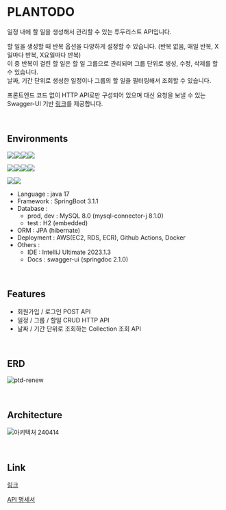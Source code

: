 # PLANTODO
일정 내에 할 일을 생성해서 관리할 수 있는 투두리스트 API입니다.

할 일을 생성할 때 반복 옵션을 다양하게 설정할 수 있습니다. (반복 없음, 매일 반복, X일마다 반복, X요일마다 반복)<br>
이 중 반복이 걸린 할 일은 할 일 그룹으로 관리되며 그룹 단위로 생성, 수정, 삭제를 할 수 있습니다.<br>
날짜, 기간 단위로 생성한 일정이나 그룹의 할 일을 필터링해서 조회할 수 있습니다.<br>

프론트엔드 코드 없이 HTTP API로만 구성되어 있으며 대신 요청을 보낼 수 있는 Swagger-UI 기반 [링크](https://plantodo.site/swagger-ui/index.html)를 제공합니다.

<br>

## Environments

<img src="https://img.shields.io/badge/Java-007396?style=for-the-badge&logo=OpenJDK&logoColor=white"/><img src="https://img.shields.io/badge/springboot-6DB33F?style=for-the-badge&logo=springboot&logoColor=white"><img src="https://img.shields.io/badge/mysql-4479A1?style=for-the-badge&logo=mysql&logoColor=white"><img src="https://img.shields.io/badge/hibernate-59666C?style=for-the-badge&logo=hibernate&logoColor=white">

<img src="https://img.shields.io/badge/amazonec2-FF9900?style=for-the-badge&logo=amazonec2&logoColor=white"><img src="https://img.shields.io/badge/amazonrds-527FFF?style=for-the-badge&logo=amazonrds&logoColor=white"><img src="https://img.shields.io/badge/githubactions-2088FF?style=for-the-badge&logo=githubactions&logoColor=white"><img src="https://img.shields.io/badge/docker-2496ED?style=for-the-badge&logo=docker&logoColor=white">

<img src="https://img.shields.io/badge/swagger-85EA2D?style=for-the-badge&logo=swagger&logoColor=white"><img src="https://img.shields.io/badge/intellijidea-000000?style=for-the-badge&logo=intellijidea&logoColor=white">


- Language : java 17
- Framework : SpringBoot 3.1.1 
- Database :
  - prod, dev : MySQL 8.0 (mysql-connector-j 8.1.0)
  - test : H2 (embedded)
- ORM : JPA (hibernate)
- Deployment : AWS(EC2, RDS, ECR), Github Actions, Docker
- Others :
  - IDE : IntelliJ Ultimate 2023.1.3
  - Docs : swagger-ui (springdoc 2.1.0)

<br>

## Features
- 회원가입 / 로그인 POST API
- 일정 / 그룹 / 할일 CRUD HTTP API
- 날짜 / 기간 단위로 조회하는 Collection 조회 API

<br>

## ERD
![ptd-renew](https://github.com/yeonleaf/plantodo-renew/assets/91470133/d5007cfc-0330-4048-8d96-d764b1ffb94f)

<br>

## Architecture
![아키텍처 240414](https://github.com/yeonleaf/plantodo-renew/assets/91470133/16047f2f-ff49-448d-8033-2ace81c149f4)

<br>

## Link
[링크](https://plantodo.site/swagger-ui/index.html)

[API 명세서](https://documenter.getpostman.com/view/16796529/2s9Y5SWRLp)
